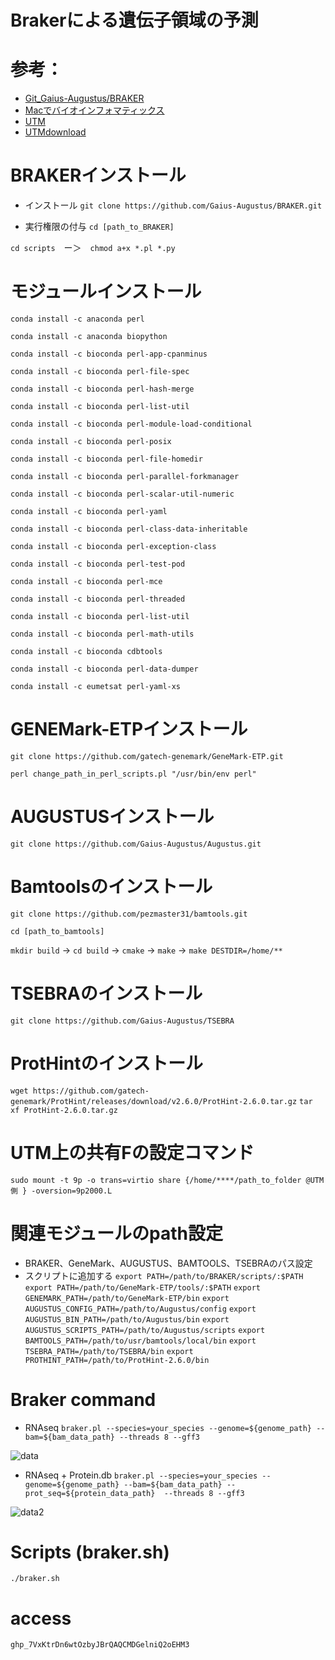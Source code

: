 # Brakerによる遺伝子領域の予測

# 参考：

- [Git_Gaius-Augustus/BRAKER](https://github.com/Gaius-Augustus/BRAKER)
- [Macでバイオインフォマティックス](https://kazumaxneo.hatenablog.com/entry/2020/08/14/133846)
- [UTM](https://envader.plus/article/66)
- [UTMdownload](https://github.com/utmapp/UTM/releases)

# BRAKERインストール

- インストール
`git clone https://github.com/Gaius-Augustus/BRAKER.git`

- 実行権限の付与
`cd [path_to_BRAKER]`

`cd scripts`　ー＞　`chmod a+x *.pl *.py`

# モジュールインストール

`conda install -c anaconda perl`

`conda install -c anaconda biopython`

`conda install -c bioconda perl-app-cpanminus`

`conda install -c bioconda perl-file-spec`

`conda install -c bioconda perl-hash-merge`

`conda install -c bioconda perl-list-util`

`conda install -c bioconda perl-module-load-conditional`

`conda install -c bioconda perl-posix`

`conda install -c bioconda perl-file-homedir`

`conda install -c bioconda perl-parallel-forkmanager`

`conda install -c bioconda perl-scalar-util-numeric`

`conda install -c bioconda perl-yaml`

`conda install -c bioconda perl-class-data-inheritable`

`conda install -c bioconda perl-exception-class`

`conda install -c bioconda perl-test-pod`

`conda install -c bioconda perl-mce`

`conda install -c bioconda perl-threaded`

`conda install -c bioconda perl-list-util`

`conda install -c bioconda perl-math-utils`

`conda install -c bioconda cdbtools`

`conda install -c bioconda perl-data-dumper`

`conda install -c eumetsat perl-yaml-xs`

# GENEMark-ETPインストール

`git clone https://github.com/gatech-genemark/GeneMark-ETP.git`

`perl change_path_in_perl_scripts.pl "/usr/bin/env perl"`

# AUGUSTUSインストール

`git clone https://github.com/Gaius-Augustus/Augustus.git`

# Bamtoolsのインストール

`git clone https://github.com/pezmaster31/bamtools.git`

`cd [path_to_bamtools]`

`mkdir build` -> `cd build` -> `cmake` -> `make` -> `make DESTDIR=/home/**`

# TSEBRAのインストール
`git clone https://github.com/Gaius-Augustus/TSEBRA`

# ProtHintのインストール
`wget https://github.com/gatech-genemark/ProtHint/releases/download/v2.6.0/ProtHint-2.6.0.tar.gz`
`tar xf ProtHint-2.6.0.tar.gz`

# UTM上の共有Fの設定コマンド

`sudo mount -t 9p -o trans=virtio share {/home/****/path_to_folder @UTM側 } -oversion=9p2000.L`

# 関連モジュールのpath設定

- BRAKER、GeneMark、AUGUSTUS、BAMTOOLS、TSEBRAのパス設定
- スクリプトに追加する
`export PATH=/path/to/BRAKER/scripts/:$PATH`
`export PATH=/path/to/GeneMark-ETP/tools/:$PATH`
`export GENEMARK_PATH=/path/to/GeneMark-ETP/bin`
`export AUGUSTUS_CONFIG_PATH=/path/to/Augustus/config`
`export AUGUSTUS_BIN_PATH=/path/to/Augustus/bin`
`export AUGUSTUS_SCRIPTS_PATH=/path/to/Augustus/scripts`
`export BAMTOOLS_PATH=/path/to/usr/bamtools/local/bin`
`export TSEBRA_PATH=/path/to/TSEBRA/bin`
`export PROTHINT_PATH=/path/to/ProtHint-2.6.0/bin`

# Braker command

- RNAseq
`braker.pl --species=your_species --genome=${genome_path} --bam=${bam_data_path} --threads 8 --gff3`

![data](file/seq.png)

- RNAseq + Protein.db
`braker.pl --species=your_species --genome=${genome_path} --bam=${bam_data_path} --prot_seq=${protein_data_path}  --threads 8 --gff3`

![data2](file/seq_pro.png)

# Scripts (braker.sh)

`./braker.sh`

# access
`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`


